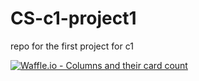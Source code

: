 # CS-c1-project1

repo for the first project for c1

[![Waffle.io - Columns and their card count](https://badge.waffle.io/Jonjy/CS-c1-project1.svg?columns=all?colorA=FF00F0)](https://waffle.io/Jonjy/CS-c1-project1)
